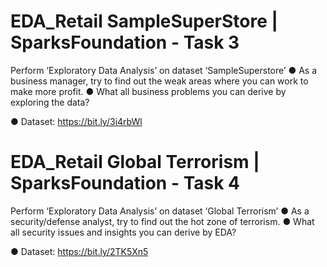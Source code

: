 # EDA_Retail SampleSuperStore | SparksFoundation - Task 3
Perform ‘Exploratory Data Analysis’ on dataset ‘SampleSuperstore’
● As a business manager, try to find out the weak areas where you can
work to make more profit.
● What all business problems you can derive by exploring the data?

● Dataset: https://bit.ly/3i4rbWl

# EDA_Retail Global Terrorism | SparksFoundation - Task 4

Perform ‘Exploratory Data Analysis’ on dataset ‘Global Terrorism’
● As a security/defense analyst, try to find out the hot zone of terrorism.
● What all security issues and insights you can derive by EDA?

● Dataset: https://bit.ly/2TK5Xn5
